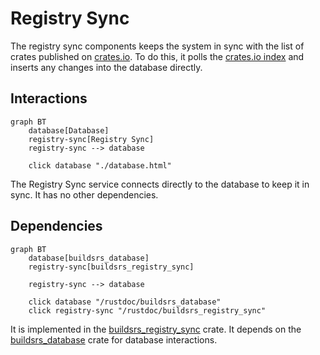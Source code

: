 # Registry Sync

The registry sync components keeps the system in sync with the list of crates
published on [crates.io][]. To do this, it polls the [crates.io
index][crates.io index] and inserts any changes into the database directly.

## Interactions

```mermaid
graph BT
    database[Database]
    registry-sync[Registry Sync]
    registry-sync --> database

    click database "./database.html"
```

The Registry Sync service connects directly to the database to keep it in sync.
It has no other dependencies.

## Dependencies

```mermaid
graph BT
    database[buildsrs_database]
    registry-sync[buildsrs_registry_sync]

    registry-sync --> database

    click database "/rustdoc/buildsrs_database"
    click registry-sync "/rustdoc/buildsrs_registry_sync"
```

It is implemented in the [buildsrs_registry_sync][] crate. It depends on the
[buildsrs_database][] crate for database interactions.

[crates.io index]: https://github.com/rust-lang/crates.io-index
[crates.io]: https://crates.io/
[buildsrs_database]: /rustdoc/buildsrs_database
[buildsrs_registry_sync]: /rustdoc/buildsrs_registry_sync
